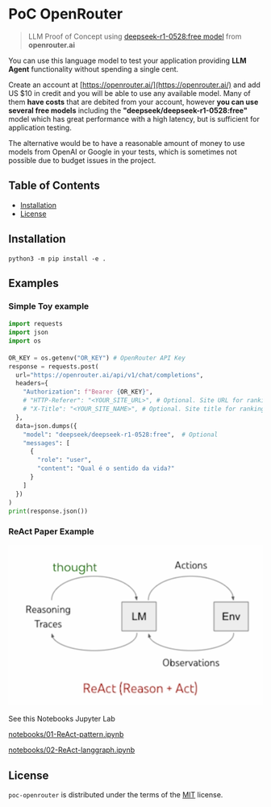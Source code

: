 # PoC OpenRouter

> LLM Proof of Concept using [deepseek-r1-0528:free model](https://openrouter.ai/deepseek/deepseek-r1-0528:free) from **openrouter.ai**

You can use this language model to test your application providing **LLM Agent** functionality without spending a single cent.

Create an account at [https://openrouter.ai/](https://openrouter.ai/) and add US $10 in credit and you will be able to use any available model. Many of them **have costs** that are debited from your account, however **you can use several free models** including the **"deepseek/deepseek-r1-0528:free"** model which has great performance with a high latency, but is sufficient for application testing.

The alternative would be to have a reasonable amount of money to use models from OpenAI or Google in your tests, which is sometimes not possible due to budget issues in the project.

## Table of Contents

- [Installation](#installation)
- [License](#license)

## Installation

```console
python3 -m pip install -e .
```

## Examples

### Simple Toy example

```python
import requests
import json
import os

OR_KEY = os.getenv("OR_KEY") # OpenRouter API Key
response = requests.post(
  url="https://openrouter.ai/api/v1/chat/completions",
  headers={
    "Authorization": f"Bearer {OR_KEY}",
    # "HTTP-Referer": "<YOUR_SITE_URL>", # Optional. Site URL for rankings on openrouter.ai.
    # "X-Title": "<YOUR_SITE_NAME>", # Optional. Site title for rankings on openrouter.ai.
  },
  data=json.dumps({
    "model": "deepseek/deepseek-r1-0528:free",  # Optional
    "messages": [
      {
        "role": "user",
        "content": "Qual é o sentido da vida?"
      }
    ]
  })
)
print(response.json())
```

### ReAct Paper Example

![docs/ReAct-01.png](docs/ReAct-01.png)

See this Notebooks Jupyter Lab

[notebooks/01-ReAct-pattern.ipynb](notebooks/01-ReAct-pattern.ipynb)

[notebooks/02-ReAct-langgraph.ipynb](notebooks/02-ReAct-langgraph.ipynb)


## License

`poc-openrouter` is distributed under the terms of the [MIT](https://spdx.org/licenses/MIT.html) license.
